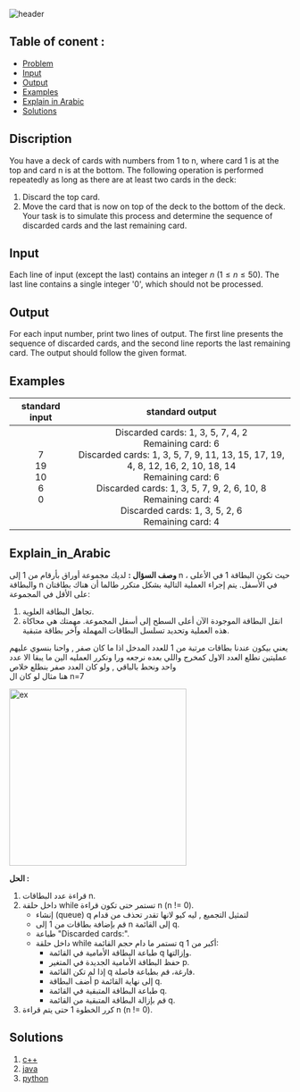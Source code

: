   ![header](https://capsule-render.vercel.app/api?type=waving&color=FF7F27&height=300&section=header&text=G.%20Throwing%20cards%20away&descAlignY=51&descAlign=62)

## Table of conent :
   * [Problem](#Discription)
   * [Input](#Input)
   * [Output](#Output)
   * [Examples](#Examples)
   * [Explain in Arabic](#Explain_in_Arabic)
   * [Solutions](#Solutions)


## Discription
You have a deck of cards with numbers from 1 to n, where card 1 is at the top and card n is at the bottom. The following operation is performed repeatedly as long as there are at least two cards in the deck:<br>

1. Discard the top card.<br>
2. Move the card that is now on top of the deck to the bottom of the deck.<br>
Your task is to simulate this process and determine the sequence of discarded cards and the last remaining card.


## Input
Each line of input (except the last) contains an integer $n$ $(1 ≤ n ≤ 50)$. The last line contains a single integer '0', which should not be processed.




## Output
For each input number, print two lines of output. The first line presents the sequence of discarded cards, and the second line reports the last remaining card. The output should follow the given format.



## Examples
|standard input|standard output|
|:---:|:---:|
| 7 <br>19<br>10<br>6<br>0 |Discarded cards: 1, 3, 5, 7, 4, 2<br>Remaining card: 6<br>Discarded cards: 1, 3, 5, 7, 9, 11, 13, 15, 17, 19, 4, 8, 12, 16, 2, 10, 18, 14<br>Remaining card: 6<br>Discarded cards: 1, 3, 5, 7, 9, 2, 6, 10, 8<br>Remaining card: 4<br>Discarded cards: 1, 3, 5, 2, 6<br>Remaining card: 4|


## Explain_in_Arabic
**وصف السؤال :**
لديك مجموعة أوراق بأرقام من 1 إلى n ، حيث تكون البطاقة 1 في الأعلى والبطاقة n في الأسفل. يتم إجراء العملية التالية بشكل متكرر طالما أن هناك بطاقتان على الأقل في المجموعة:
1. تجاهل البطاقة العلوية.
2. انقل البطاقة الموجودة الآن أعلى السطح إلى أسفل المجموعة.
مهمتك هي محاكاة هذه العملية وتحديد تسلسل البطاقات المهملة وآخر بطاقة متبقية.

يعني بيكون عندنا بطاقات مرتبة من 1 للعدد المدخل اذا ما كان صفر  , واحنا بنسوي عليهم عمليتين نطلع العدد الاول كمخرج واللي بعده نرجعه ورا ونكرر العمليه الين ما يبقا الا عدد واحد ونحط بالباقي  , ولو كان العدد صفر بنطلع خلاص <br>
هنا مثال لو كان ال n=7

<img width="317" alt="ex" src="https://github.com/FatimaALzahrani/BUCPC/assets/107775566/48ecfadd-7830-44b8-858f-124945087b4a">

<br>

**الحل :** 
1. قراءة عدد البطاقات n.<br>
2. داخل حلقة while تستمر حتى تكون قراءة n (n != 0).<br>
   * إنشاء (queue) q لتمثيل التجميع , ليه كيو لانها تقدر تحذف من قدام
   * قم بإضافة بطاقات من 1 إلى n إلى القائمة q.
   * طباعة "Discarded cards:".
   * داخل حلقة while تستمر ما دام حجم القائمة q أكبر من 1:
      - طباعة البطاقة الأمامية في القائمة q وإزالتها.
      - حفظ البطاقة الأمامية الجديدة في المتغير p.
      - إذا لم تكن القائمة q فارغة، قم بطباعة فاصلة.
      - أضف البطاقة p إلى نهاية القائمة q.
      - طباعة البطاقة المتبقية في القائمة q.
      - قم بإزالة البطاقة المتبقية من القائمة q.
3. كرر الخطوة 1 حتى يتم قراءة n  (n != 0).

## Solutions
  <ol type="1">
      	<li><a href="https://github.com/FatimaALzahrani/BUCPC/blob/main/G/G.cpp">c++</a></li>
        <li><a href="https://github.com/FatimaALzahrani/BUCPC/blob/main/G/G.java">java</a></li>
        <li><a href="https://github.com/FatimaALzahrani/BUCPC/blob/main/G/G.py">python</a></li>
      </ol>
